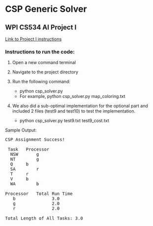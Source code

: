 # CSP Generic Solver
## WPI CS534 AI Project I

[Link to Project I instructions](http://web.cs.wpi.edu/~cs534/s19/Project/) 


### Instructions to run the code:

1) Open a new command terminal
2) Navigate to the project directory
3) Run the following command:
	* python csp_solver.py <filename> 
	* For example, python csp_solver.py map_coloring.txt

4) We also did a sub-optimal implementation for the optional part and included 2 files (test9 and test10) to test the implementation.
	* python csp_solver.py test9.txt test9_cost.txt

Sample Output:

<pre>
CSP Assignment Success!

 Task	Processor
  NSW	    g
  NT	    g
  Q	    b
  SA	    r
  T	    r
  V	    b
  WA	    b

Processor	Total Run Time
   b		      3.0
   g		      2.0
   r		      2.0

Total Length of All Tasks: 3.0
</pre>
